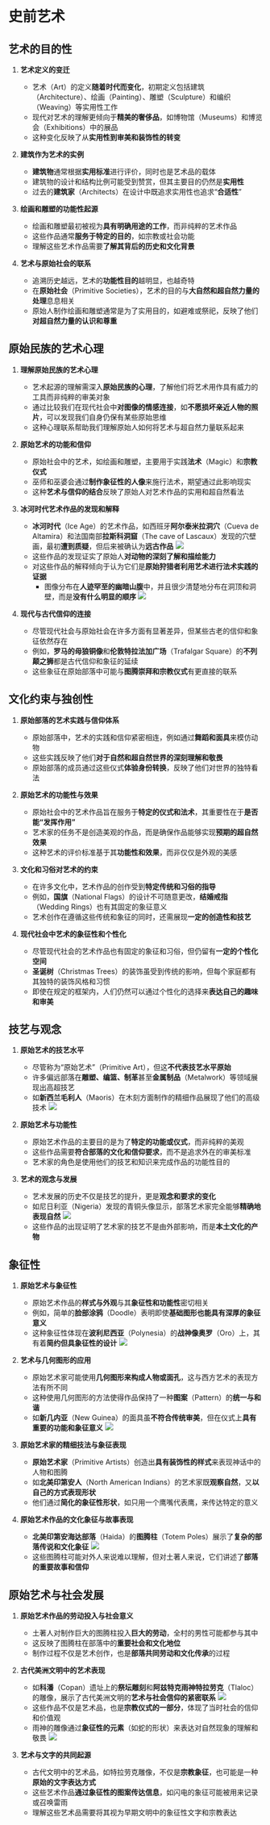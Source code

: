 # 史前艺术
## 艺术的目的性
1. **艺术定义的变迁**
   - 艺术（Art）的定义**随着时代而变化**，初期定义包括建筑（Architecture）、绘画（Painting）、雕塑（Sculpture）和编织（Weaving）等实用性工作
   - 现代对艺术的理解更倾向于**精美的奢侈品**，如博物馆（Museums）和博览会（Exhibitions）中的展品
   - 这种变化反映了从**实用性到审美和装饰性的转变**

2. **建筑作为艺术的实例**
   - **建筑物**通常根据**实用标准**进行评价，同时也是艺术品的载体
   - 建筑物的设计和结构比例可能受到赞赏，但其主要目的仍然是**实用性**
   - 过去的**建筑家**（Architects）在设计中既追求实用性也追求“**合适性**”

3. **绘画和雕塑的功能性起源**
   - 绘画和雕塑最初被视为**具有明确用途的工作**，而非纯粹的艺术作品
   - 这些作品通常**服务于特定的目的**，如宗教或社会功能
   - 理解这些艺术作品需要**了解其背后的历史和文化背景**

4. **艺术与原始社会的联系**
   - 追溯历史越远，艺术的**功能性目的**越明显，也越奇特
   - 在**原始社会**（Primitive Societies），艺术的目的与**大自然和超自然力量的处理**息息相关
   - 原始人制作绘画和雕塑通常是为了实用目的，如避难或祭祀，反映了他们**对超自然力量的认识和尊重**

## 原始民族的艺术心理
1. **理解原始民族的艺术心理**
   - 艺术起源的理解需深入**原始民族的心理**，了解他们将艺术用作具有威力的工具而非纯粹的审美对象
   - 通过比较我们在现代社会中**对图像的情感连接**，如**不愿损坏亲近人物的照片**，可以发现我们自身仍保有某些原始思维
   - 这种心理联系帮助我们理解原始人如何将艺术与超自然力量联系起来

2. **原始艺术的功能和信仰**
   - 原始社会中的艺术，如绘画和雕塑，主要用于实践**法术**（Magic）和**宗教仪式**
   - 巫师和巫婆会通过**制作象征性的人像**来施行法术，期望通过此影响现实
   - 这种**艺术与信仰的结合**反映了原始人对艺术作品的实用和超自然看法

3. **冰河时代艺术作品的发现和解释**
   - **冰河时代**（Ice Age）的艺术作品，如西班牙**阿尔泰米拉洞穴**（Cueva de Altamira）和法国南部**拉斯科洞窟**（The cave of Lascaux）发现的穴壁画，最初**遭到质疑**，但后来被确认为**远古作品**
![](images/2023-12-19-00-43-46.png)
   - 这些作品的发现证实了原始人**对动物的深刻了解和描绘能力**
   - 对这些作品的解释倾向于认为它们是**原始狩猎者利用艺术进行法术实践的证据**
     - 图像分布在**人迹罕至的幽暗山腹**中，并且很少清楚地分布在洞顶和洞壁，而是**没有什么明显的顺序**
![](images/2023-12-19-00-38-59.png)

4. **现代与古代信仰的连接**
   - 尽管现代社会与原始社会在许多方面有显著差异，但某些古老的信仰和象征依然存在
   - 例如，**罗马的母狼铜像**和**伦敦特拉法加广场**（Trafalgar Square）的**不列颠之狮**都是古代信仰和象征的延续
   - 这些象征在原始部落中可能与**图腾崇拜和宗教仪式**有更直接的联系

## 文化约束与独创性
1. **原始部落的艺术实践与信仰体系**
   - 原始部落中，艺术的实践和信仰紧密相连，例如通过**舞蹈和面具**来模仿动物
   - 这些实践反映了他们**对于自然和超自然世界的深刻理解和敬畏**
   - 原始部落的成员通过这些仪式**体验身份转换**，反映了他们对世界的独特看法

2. **原始艺术的功能性与效果**
   - 原始社会中的艺术作品旨在服务于**特定的仪式和法术**，其重要性在于**是否能“发挥作用”**
   - 艺术家的任务不是创造美观的作品，而是确保作品能够实现**预期的超自然效果**
   - 这种艺术的评价标准基于其**功能性和效果**，而非仅仅是外观的美感

3. **文化和习俗对艺术的约束**
   - 在许多文化中，艺术作品的创作受到**特定传统和习俗的指导**
   - 例如，**国旗**（National Flags）的设计不可随意更改，**结婚戒指**（Wedding Rings）也有其固定的象征意义
   - 艺术创作在遵循这些传统和象征的同时，还需展现**一定的创造性和技艺**

4. **现代社会中艺术的象征性和个性化**
   - 尽管现代社会的艺术作品也有固定的象征和习俗，但仍留有**一定的个性化空间**
   - **圣诞树**（Christmas Trees）的装饰虽受到传统的影响，但每个家庭都有其独特的装饰风格和习惯
   - 即使在规定的框架内，人们仍然可以通过个性化的选择来**表达自己的趣味和审美**

## 技艺与观念
1. **原始艺术的技艺水平**
   - 尽管称为“原始艺术”（Primitive Art），但这**不代表技艺水平原始**
   - 许多偏远部落在**雕塑、编篮、制革**甚至**金属制品**（Metalwork）等领域展现出高超技艺
   - 如**新西兰毛利人**（Maoris）在木刻方面制作的精细作品展现了他们的高级技术
![](images/2023-12-19-00-52-09.png)

2. **原始艺术与功能性**
   - 原始艺术作品的主要目的是为了**特定的功能或仪式**，而非纯粹的美观
   - 这些作品需要**符合部落的文化和信仰要求**，而不是追求外在的审美标准
   - 艺术家的角色是使用他们的技艺和知识来完成作品的功能性目的

3. **艺术的观念与发展**
   - 艺术发展的历史不仅是技艺的提升，更是**观念和要求的变化**
   - 如尼日利亚（Nigeria）发现的青铜头像显示，部落艺术家完全能够**精确地表现自然**
![](images/2023-12-19-00-52-27.png)
   - 这些作品的出现证明了艺术家的技艺不是由外部影响，而是**本土文化的产物**

## 象征性
1. **原始艺术与象征性**
   - 原始艺术作品的**样式与外观**与其**象征性和功能性**密切相关
   - 例如，简单的**脸部涂鸦**（Doodle）表明即使**基础图形也能具有深厚的象征意义**
   - 这种象征性体现在**波利尼西亚**（Polynesia）的**战神像奥罗**（Oro）上，其有着**简约但具象征性的设计**
![](images/2023-12-19-00-52-45.png)

2. **艺术与几何图形的应用**
   - 原始艺术家可能使用**几何图形来构成人物或面孔**，这与西方艺术的表现方法有所不同
   - 这种使用几何图形的方法使得作品保持了一种**图案**（Pattern）的**统一与和谐**
   - 如**新几内亚**（New Guinea）的面具虽**不符合传统审美**，但在仪式上**具有重要的功能和象征意义**
![](images/2023-12-19-00-53-04.png)

3. **原始艺术家的精细技法与象征表现**
   - **原始艺术家**（Primitive Artists）创造出**具有装饰性的样式**来表现神话中的人物和图腾
   - 如**北美印第安人**（North American Indians）的艺术家既**观察自然**，又**以自己的方式表现形状**
   - 他们通过**简化的象征性形状**，如只用一个鹰嘴代表鹰，来传达特定的意义

4. **原始艺术作品的文化象征与故事表现**
   - **北美印第安海达部落**（Haida）的**图腾柱**（Totem Poles）展示了**复杂的部落传说和文化象征**
![](images/2023-12-19-00-57-40.png)
   - 这些图腾柱可能对外人来说难以理解，但对土著人来说，它们讲述了**部落的重要故事和信仰**

## 原始艺术与社会发展
1. **原始艺术作品的劳动投入与社会意义**
   - 土著人对制作巨大的图腾柱投入**巨大的劳动**，全村的男性可能都参与其中
   - 这反映了图腾柱在部落中的**重要社会和文化地位**
   - 制作过程不仅是艺术创作，也是**部落共同劳动和文化传承**的过程

4. **古代美洲文明中的艺术表现**
   - 如**科潘**（Copan）遗址上的**祭坛雕刻**和**阿兹特克雨神特拉劳克**（Tlaloc）的雕像，展示了古代美洲文明的**艺术与社会信仰的紧密联系**
![](images/2023-12-19-00-58-03.png)
   - 这些作品不仅是艺术品，也是**宗教仪式的一部分**，体现了当时社会的信仰和价值观
   - 雨神的雕像通过**象征性的元素**（如蛇的形状）来表达对自然现象的理解和敬畏
![](images/2023-12-19-00-58-26.png)

1. **艺术与文字的共同起源**
   - 古代文明中的艺术品，如特拉劳克雕像，不仅是**宗教象征**，也可能是一种**原始的文字表达方式**
   - 这些艺术作品**通过象征性的图案传达信息**，如闪电的象征可能被用来记录或召唤雷雨
   - 理解这些艺术品需要将其视为早期文明中的象征性文字和宗教表达